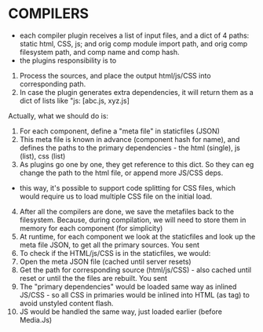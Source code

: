 # COMPILERS

- each compiler plugin receives a list of input files, and a dict of 4 paths: static html, CSS, js; and orig comp module import path, and orig comp filesystem path, and comp name and comp hash.
- the plugins responsibility is to

1. Process the sources, and place the output html/js/CSS into corresponding path.
2. In case the plugin generates extra dependencies, it will return them as a dict of lists like "js: [abc.js, xyz.js]

Actually, what we should do is:

1. For each component, define a "meta file" in staticfiles (JSON)
2. This meta file is known in advance (component hash for name), and defines the paths to the primary dependencies - the html (single), js (list), css (list)
3. As plugins go one by one, they get reference to this dict. So they can eg change the path to the html file, or append more JS/CSS deps.

- this way, it's possible to support code splitting for CSS files, which would require us to load multiple CSS file on the initial load.

4. After all the compilers are done, we save the metafiles back to the filesystem. Because, during compilation, we will need to store them in memory for each component (for simplicity)
5. At runtime, for each component we look at the staticfiles and look up the meta file JSON, to get all the primary sources.
   You sent
6. To check if the HTML/js/CSS is in the staticfiles, we would:
7. Open the meta JSON file (cached until server resets)
8. Get the path for corresponding source (html/js/CSS) - also cached until reset or until the the files are rebuilt.
   You sent
9. The "primary dependencies" would be loaded same way as inlined JS/CSS - so all CSS in primaries would be inlined into HTML (as <link> tag) to avoid unstyled content flash.
10. JS would be handled the same way, just loaded earlier (before Media.Js)
